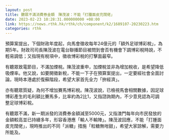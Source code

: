 ```yaml
---
layout: post
title: 聽眾不滿消費券金額　陳茂波：不能「打腫面皮充闊佬」
date: 2023-02-23 10:28:31.000000000 +08:00
link: https://news.rthk.hk/rthk/ch/component/k2/1689107-20230223.htm
categories: rthk
---
```


預算案提出，下個財政年度起，向馬會徵收每年24億元的「額外足球博彩稅」，為期5年。財政司司長陳茂波在電台聯播節目被問到會否有機會下調博彩稅時說，不輕易調低；又指現有稅項中，徵收博彩稅的打擊面最窄。

有聽眾致電節目，不滿加煙稅。陳茂波重申，加煙稅並非為增加稅收，是希望降低吸煙率。他又說，如要開徵新稅，不能一下子在預算案提出，一定要經社會全面討論，現時本港處於復蘇階段，希望大家首先全力「拚經濟」。

亦有聽眾質疑，為何不增加賽馬博彩稅。陳茂波說，已檢視馬會相關數據，因足球博彩產生的毛利額比賽馬多，比率約為2比1，又指諮詢期內，不少意見認為可調整足球博彩稅。

有聽眾不滿，新一期派發的消費券金額減至5000元，又指澳門每年向市民發放的金額較高並已持續多年，形容香港應「輸人不輸陣」。陳茂波回應，不能「打腫面皮充闊佬」，現時推出的不同「派糖」措施「粒糖無咁甜」，希望大家諒解，需要力所能及。
